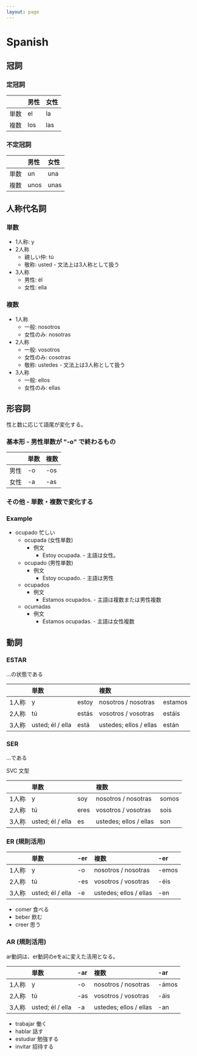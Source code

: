 ```yaml
---
layout: page
---
```


# Spanish

## 冠詞

### 定冠詞

| | 男性 | 女性 |
|:--|:--|:--|
| 単数 | el | la |
| 複数 | los | las |

### 不定冠詞

| | 男性 | 女性 |
|:--|:--|:--|
| 単数 | un | una |
| 複数 | unos | unas |

## 人称代名詞

### 単数

* 1人称: y
* 2人称
    * 親しい仲: tú
    * 敬称: usted - 文法上は3人称として扱う
* 3人称
    * 男性: él
    * 女性: ella

### 複数

* 1人称
    * 一般: nosotros
    * 女性のみ: nosotras
* 2人称
    * 一般: vosotros
    * 女性のみ: cosotras
    * 敬称: ustedes - 文法上は3人称として扱う
* 3人称
    * 一般: ellos
    * 女性のみ: ellas

## 形容詞

性と数に応じて語尾が変化する。

### 基本形 - 男性単数が "-o" で終わるもの

| | 単数 | 複数 |
|:--|:--|:--|
| 男性 | -o | -os |
| 女性 | -a | -as |

### その他 - 単数・複数で変化する



### Example

* ocupado 忙しい
    * ocupada (女性単数)
        * 例文
            * Estoy ocupada. - 主語は女性。
    * ocupado (男性単数)
        * 例文
            * Estoy ocupado. - 主語は男性
    * ocupados
        * 例文
            * Estamos ocupados. - 主語は複数または男性複数
    * ocumadas
        * 例文
            * Estamos ocupadas. - 主語は女性複数

## 動詞

### ESTAR

...の状態である

|  | 単数 |  | 複数  |  |
|:--|:--|:--|:--|:--|
| 1人称 | y | estoy | nosotros / nosotras | estamos |
| 2人称 | tú | estás | vosotros / vosotras | estáis |
| 3人称 | usted; él / ella | está | ustedes; ellos / ellas | están |

### SER

...である

SVC 文型

|  | 単数 |  | 複数  |  |
|:--|:--|:--|:--|:--|
| 1人称 | y | soy | nosotros / nosotras | somos |
| 2人称 | tú | eres | vosotros / vosotras | sois |
| 3人称 | usted; él / ella | es | ustedes; ellos / ellas | son |

### ER (規則活用)

|  | 単数 | -er | 複数  | -er |
|:--|:--|:--|:--|:--|
| 1人称 | y | -o | nosotros / nosotras | -emos |
| 2人称 | tú | -es | vosotros / vosotras | -éis |
| 3人称 | usted; él / ella | -e | ustedes; ellos / ellas | -en |

* comer 食べる
* beber 飲む
* creer 思う

### AR (規則活用)

ar動詞は、er動詞のeをaに変えた活用となる。

|  | 単数 | -ar | 複数  | -ar |
|:--|:--|:--|:--|:--|
| 1人称 | y | -o | nosotros / nosotras | -ámos |
| 2人称 | tú | -as | vosotros / vosotras | -áis |
| 3人称 | usted; él / ella | -a | ustedes; ellos / ellas | -an |

* trabajar 働く
* hablar 話す
* estudiar 勉強する
* invitar 招待する
